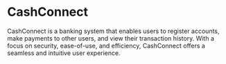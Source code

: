 # CashConnect
CashConnect is a banking system that enables users to register accounts, make payments to other users, and view their transaction history. With a focus on security, ease-of-use, and efficiency, CashConnect offers a seamless and intuitive user experience.
